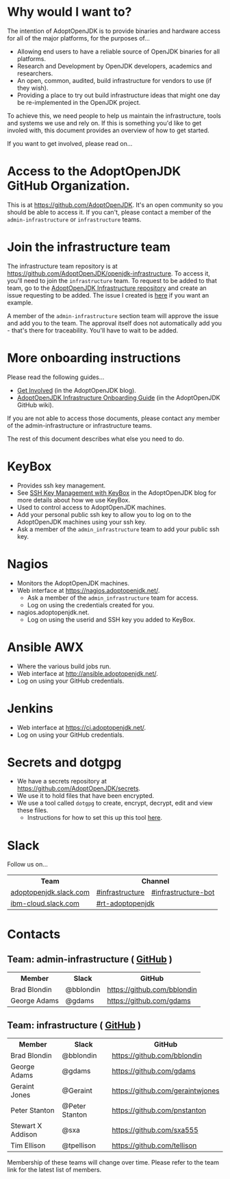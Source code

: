 # Why would I want to?

The intention of AdoptOpenJDK is to provide binaries and hardware access for all of the major platforms, for the purposes of...

- Allowing end users to have a reliable source of OpenJDK binaries for all platforms.
- Research and Development by OpenJDK developers, academics and researchers.
- An open, common, audited, build infrastructure for vendors to use (if they wish).
- Providing a place to try out build infrastructure ideas that might one day be re-implemented in the OpenJDK project.

To achieve this, we need people to help us maintain the infrastructure, tools and systems we use and rely on. If this is something you'd like to get involed with, this document provides an overview of how to get started.

If you want to get involved, please read on...

# Access to the AdoptOpenJDK GitHub Organization.

This is at https://github.com/AdoptOpenJDK. It's an open community so you should be able to access it. If you can't, please contact a member of the `admin-infrastructure` or `infrastructure` teams.

# Join the infrastructure team

The infrastructure team repository is at https://github.com/AdoptOpenJDK/openjdk-infrastructure. To access it, you'll need to join the `infrastructure` team. To request to be added to that team, go to the [AdoptOpenJDK Infrastructure repository](https://github.com/AdoptOpenJDK/openjdk-infrastructure) and create an issue requesting to be added. The issue I created is [here](https://github.com/AdoptOpenJDK/openjdk-infrastructure/issues/156) if you want an example.

A member of the `admin-infrastructure` section team will approve the issue and add you to the team. The approval itself does not automatically add you - that's there for traceability. You'll have to wait to be added.

# More onboarding instructions

Please read the following guides...
- [Get Involved](https://adoptopenjdk.net/getinvolved.html) (in the AdoptOpenJDK blog).
- [AdoptOpenJDK Infrastructure Onboarding Guide](https://github.com/AdoptOpenJDK/openjdk-infrastructure/blob/master/ONBOARDING.md) (in the AdoptOpenJDK GitHub wiki).

If you are not able to access those documents, please contact any member of the admin-infrastructure or infrastructure teams.

The rest of this document describes what else you need to do.

# KeyBox

- Provides ssh key management.
- See [SSH Key Management with KeyBox](https://blog.adoptopenjdk.net/2017/08/ssh-key-management-keybox) in the AdoptOpenJDK blog for more details about how we use KeyBox.
- Used to control access to AdoptOpenJDK machines.
- Add your personal public ssh key to allow you to log on to the AdoptOpenJDK machines using your ssh key.
- Ask a member of the `admin_infrastructure` team to add your public ssh key.

# Nagios

- Monitors the AdoptOpenJDK machines.
- Web interface at https://nagios.adoptopenjdk.net/.
  - Ask a member of the `admin_infrastructure` team for access.
  - Log on using the credentials created for you.
- nagios.adoptopenjdk.net.
  - Log on using the userid and SSH key you added to KeyBox.

# Ansible AWX

- Where the various build jobs run.
- Web interface at http://ansible.adoptopenjdk.net/.
- Log on using your GitHub credentials.

# Jenkins

- Web interface at https://ci.adoptopenjdk.net/.
- Log on using your GitHub credentials.

# Secrets and dotgpg

- We have a secrets repository at https://github.com/AdoptOpenJDK/secrets.
- We use it to hold files that have been encrypted.
- We use a tool called `dotgpg` to create, encrypt, decrypt, edit and view these files.
  - Instructions for how to set this up this tool [here](https://github.com/AdoptOpenJDK/secrets/blob/master/README.md).

# Slack

Follow us on...

<table>
  <tr>
    <th> Team </th>
    <th colspan="2"> Channel </th>
  </tr>
  <tr>
    <td> <a href="https://adoptopenjdk.slack.com/"> adoptopenjdk.slack.com </a> </td>
    <td> <a href="https://adoptopenjdk.slack.com/messages/C53GHCXL4"> #infrastructure </a> </td>
    <td> <a href="https://adoptopenjdk.slack.com/messages/C8C212BU6"> #infrastructure-bot </a> </td>
  </tr>
  <tr>
    <td> <a href="https://ibm-cloud.slack.com/"> ibm-cloud.slack.com </a> </td>
    <td colspan="2"> <a href="https://ibm-cloud.slack.com/messages/C5Q4KAMJA"> #rt-adoptopenjdk </a> </td>
  </tr>
</table>

# Contacts

## Team: admin-infrastructure ( [GitHub](https://github.com/orgs/AdoptOpenJDK/teams/admin_infrastructure/members) )

<table>
  <tr>
    <th> Member </th>
    <th> Slack </th>
    <th> GitHub </th>
  </tr>
  <tr>
    <td> Brad Blondin </td>
    <td> @bblondin </td>
    <td> <a href="https://github.com/bblondin"> https://github.com/bblondin </a> </td>
  </tr>
  <tr>
    <td> George Adams </td>
    <td> @gdams </td>
    <td> <a href="https://github.com/gdams"> https://github.com/gdams </a> </td>
  </tr>
</table>

## Team: infrastructure ( [GitHub](https://github.com/orgs/AdoptOpenJDK/teams/infrastructure/members) )

<table>
  <tr>
    <th> Member </th>
    <th> Slack </th>
    <th> GitHub </th>
  </tr>
  <tr>
    <td> Brad Blondin </td>
    <td> @bblondin </td>
    <td> <a href="https://github.com/bblondin"> https://github.com/bblondin </a> </td>
  </tr>
  <tr>
    <td> George Adams </td>
    <td> @gdams </td>
    <td> <a href="https://github.com/gdams"> https://github.com/gdams </a> </td>
  </tr>
  <tr>
    <td> Geraint Jones </td>
    <td> @Geraint </td>
    <td> <a href="https://github.com/geraintwjones"> https://github.com/geraintwjones </a> </td>
  </tr>
  <tr>
    <td> Peter Stanton </td>
    <td> @Peter Stanton </td>
    <td> <a href="https://github.com/pnstanton"> https://github.com/pnstanton </a> </td>
  </tr>
  <tr>
    <td> Stewart X Addison </td>
    <td> @sxa </td>
    <td> <a href="https://github.com/sxa555"> https://github.com/sxa555 </a> </td>
  </tr>
  <tr>
    <td> Tim Ellison </td>
    <td> @tpellison </td>
    <td> <a href="https://github.com/tellison"> https://github.com/tellison </a> </td>
  </tr>
</table>

Membership of these teams will change over time. Please refer to the team link for the latest list of members.

